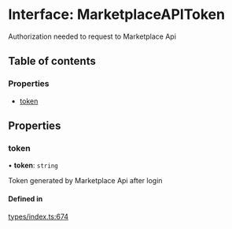 # Interface: MarketplaceAPIToken

Authorization needed to request to Marketplace Api

## Table of contents

### Properties

- [token](MarketplaceAPIToken.md#token)

## Properties

### token

• **token**: `string`

Token generated by Marketplace Api after login

#### Defined in

[types/index.ts:674](https://github.com/nevermined-io/react-components/blob/9cf205d/catalog/src/types/index.ts#L674)

